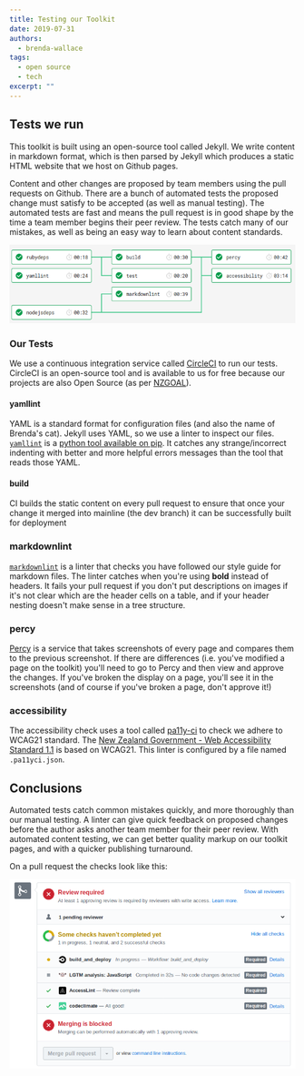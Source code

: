 ```yaml
---
title: Testing our Toolkit
date: 2019-07-31
authors:
  - brenda-wallace
tags:
  - open source
  - tech
excerpt: ""
---
```


## Tests we run

This toolkit is built using an open-source tool called Jekyll. We write content in markdown format, which is then parsed by Jekyll which produces a static HTML website that we host on Github pages.

Content and other changes are proposed by team members using the pull requests on Github. There are a bunch of automated tests the proposed change must satisfy to be accepted (as well as manual testing). The automated tests are fast and means the pull request is in good shape by the time a team member begins their peer review. The tests catch many of our mistakes, as well as being an easy way to learn about content standards.

![Flow diagram of our tests](/assets/media/testing.png)

### Our Tests

We use a continuous integration service called [CircleCI](https://circleci.com/) to run our tests. CircleCI is an open-source tool and is available to us for free because our projects are also Open Source (as per [NZGOAL](https://www.data.govt.nz/manage-data/policies/nzgoal/nzgoal-se/)).

#### yamllint

YAML is a standard format for configuration files (and also the name of Brenda's cat). Jekyll uses YAML, so we use a linter to inspect our files.
[`yamllint`](https://yamllint.readthedocs.io/en/stable/) is a [python tool available on pip](https://pypi.org/project/yamllint/). It catches any strange/incorrect indenting with better and more helpful errors messages than the tool that reads those YAML.

#### build

CI builds the static content on every pull request to ensure that once your change it merged into mainline (the dev branch) it can be successfully built for deployment

### markdownlint

[`markdownlint`](https://github.com/markdownlint/markdownlint) is a linter that checks you have followed our style guide for markdown files. The linter catches when you're using __bold__ instead of headers. It fails your pull request if you don't put descriptions on images if it's not clear which are the header cells on a table, and if your header nesting doesn't make sense in a tree structure.

### percy

[Percy](https://percy.io) is a service that takes screenshots of every page and compares them to the previous screenshot. If there are differences (i.e. you've modified a page on the toolkit) you'll need to go to Percy and then view and approve the changes. If you've broken the display on a page, you'll see it in the screenshots (and of course if you've broken a page, don't approve it!)

### accessibility

The accessibility check uses a tool called [pa11y-ci](https://github.com/pa11y/pa11y-ci) to check we adhere to WCAG21 standard. The [New Zealand Government - Web Accessibility Standard 1.1](https://www.digital.govt.nz/standards-and-guidance/nz-government-web-standards/web-accessibility-standard-1-1/) is based on WCAG21. This linter is configured by a file named `.pa11yci.json`.

## Conclusions

Automated tests catch common mistakes quickly, and more thoroughly than our manual testing. A linter can give quick feedback on proposed changes before the author asks another team member for their peer review. With automated content testing, we can get better quality markup on our toolkit pages, and with a quicker publishing turnaround.

On a pull request the checks look like this:

![github screen shot, showing passing, failing, and pending checks](/assets/media/pull_request.png)
